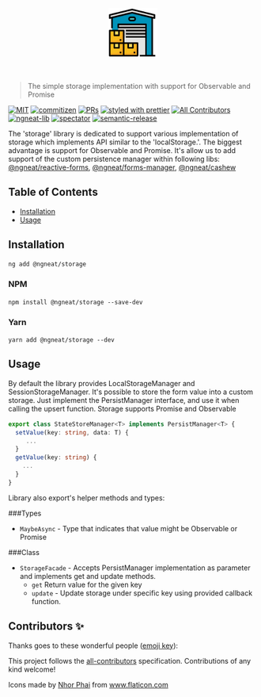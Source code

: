 <p align="center">
 <img width="20%" height="20%" src="./logo.svg">
</p>

<br />

> The simple storage implementation with support for Observable and Promise

[![MIT](https://img.shields.io/packagist/l/doctrine/orm.svg?style=flat-square)]()
[![commitizen](https://img.shields.io/badge/commitizen-friendly-brightgreen.svg?style=flat-square)]()
[![PRs](https://img.shields.io/badge/PRs-welcome-brightgreen.svg?style=flat-square)]()
[![styled with prettier](https://img.shields.io/badge/styled_with-prettier-ff69b4.svg?style=flat-square)](https://github.com/prettier/prettier)
[![All Contributors](https://img.shields.io/badge/all_contributors-0-orange.svg?style=flat-square)](#contributors-)
[![ngneat-lib](https://img.shields.io/badge/made%20with-%40ngneat%2Flib-ad1fe3?logo=angular)](https://github.com/ngneat/lib)
[![spectator](https://img.shields.io/badge/tested%20with-spectator-2196F3.svg?style=flat-square)]()
[![semantic-release](https://img.shields.io/badge/%20%20%F0%9F%93%A6%F0%9F%9A%80-semantic--release-e10079.svg)](https://github.com/semantic-release/semantic-release)


The 'storage' library is dedicated to support various implementation of storage which implements API similar to the 'localStorage.'. The biggest advantage is support for Observable and Promise. It's allow us to add support of the custom persistence manager within following libs: [@ngneat/reactive-forms](https://github.com/ngneat/reactive-forms), [@ngneat/forms-manager](https://github.com/ngneat/forms-manager), [@ngneat/cashew](https://github.com/ngneat/cashew)

## Table of Contents

- [Installation](#installation)
- [Usage](#usage)

## Installation

`ng add @ngneat/storage`

### NPM

`npm install @ngneat/storage --save-dev`

### Yarn

`yarn add @ngneat/storage --dev`


## Usage

By default the library provides LocalStorageManager and SessionStorageManager. It's possible to store the form value into a custom storage. Just implement the PersistManager interface, and use it when calling the upsert function. Storage supports Promise and Observable

```ts
export class StateStoreManager<T> implements PersistManager<T> {
  setValue(key: string, data: T) {
     ...
  }
  getValue(key: string) {
    ...
  }
}
```

Library also export's helper methods and types: 

###Types
- `MaybeAsync` - Type that indicates that value might be Observable or Promise

###Class
- `StorageFacade` - Accepts PersistManager implementation as parameter and implements get and update methods.
  - `get` Return value for the given key
  - `update` - Update storage under specific key using provided callback function.
## Contributors ✨

Thanks goes to these wonderful people ([emoji key](https://allcontributors.org/docs/en/emoji-key)):

<!-- ALL-CONTRIBUTORS-LIST:START - Do not remove or modify this section -->
<!-- prettier-ignore-start -->
<!-- markdownlint-disable -->
<!-- markdownlint-enable -->
<!-- prettier-ignore-end -->

<!-- ALL-CONTRIBUTORS-LIST:END -->

This project follows the [all-contributors](https://github.com/all-contributors/all-contributors) specification. Contributions of any kind welcome!

<div>Icons made by <a href="https://www.flaticon.com/authors/nhor-phai" title="Nhor Phai">Nhor Phai</a> from <a href="https://www.flaticon.com/" title="Flaticon">www.flaticon.com</a></div>
